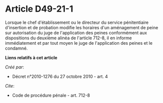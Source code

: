 # Article D49-21-1

Lorsque le chef d'établissement ou le directeur du service pénitentiaire d'insertion et de probation modifie les horaires
d'un aménagement de peine sur autorisation du juge de l'application des peines conformément aux dispositions du deuxième
alinéa de l'article 712-8, il en informe immédiatement et par tout moyen le juge de l'application des peines et le condamné.

**Liens relatifs à cet article**

_Créé par_:

  - Décret n°2010-1276 du 27 octobre 2010 - art. 4

_Cite_:

  - Code de procédure pénale - art. 712-8
